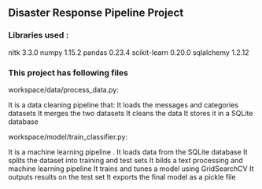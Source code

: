 

## Disaster Response Pipeline Project

### Libraries used :

nltk 3.3.0
numpy 1.15.2
pandas 0.23.4
scikit-learn 0.20.0
sqlalchemy 1.2.12


### This project has following files


workspace/data/process_data.py:

It is a data cleaning pipeline that:
It loads the messages and categories datasets
It merges the two datasets
It cleans the data
It stores it in a SQLite database

workspace/model/train_classifier.py:

It is a machine learning pipeline .
It loads data from the SQLite database
It splits the dataset into training and test sets
It bilds a text processing and machine learning pipeline
It trains and tunes a model using GridSearchCV
It outputs results on the test set
It exports the final model as a pickle file
